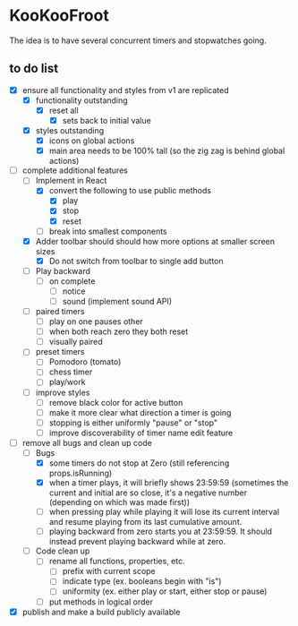 # KooKooFroot

The idea is to have several concurrent timers and stopwatches going. 

## to do list

* [x] ensure all functionality and styles from v1 are replicated
	* [x] functionality outstanding
		* [x] reset all
			* [x] sets back to initial value
	* [x] styles outstanding
		* [x] icons on global actions
		* [x] main area needs to be 100% tall (so the zig zag is behind global actions)
* [ ] complete additional features
	* [ ] Implement in React
		* [x] convert the following to use public methods
			* [x] play
			* [x] stop
			* [x] reset
		* [ ] break into smallest components
	* [x] Adder toolbar should should how more options at smaller screen sizes
		* [x] Do not switch from toolbar to single add button
	* [ ] Play backward
		* [ ] on complete
			* [ ] notice
			* [ ] sound (implement sound API)
	* [ ] paired timers
		* [ ] play on one pauses other
		* [ ] when both reach zero they both reset
		* [ ] visually paired
	* [ ] preset timers
		* [ ] Pomodoro (tomato)
		* [ ] chess timer 
		* [ ] play/work
	* [ ] improve styles
		* [ ] remove black color for active button
		* [ ] make it more clear what direction a timer is going
		* [ ] stopping is either uniformly "pause" or "stop"
		* [ ] improve discoverability of timer name edit feature
* [ ] remove all bugs and clean up code
	* [ ] Bugs
		* [x] some timers do not stop at Zero (still referencing props.isRunning)
		* [x] when a timer plays, it will briefly shows 23:59:59 (sometimes the current and initial are so close, it's a negative number (depending on which was made first))
		* [ ] when pressing play while playing it will lose its current interval and resume playing from its last cumulative amount.
		* [ ] playing backward from zero starts you at 23:59:59. It should instead prevent playing backward while at zero.
	* [ ] Code clean up
		* [ ] rename all functions, properties, etc.
			* [ ] prefix with current scope
			* [ ] indicate type (ex. booleans begin with "is")
			* [ ] uniformity (ex. either play or start, either stop or pause)
		* [ ] put methods in logical order
* [x] publish and make a build publicly available 